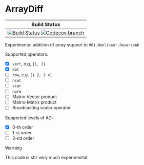 # ArrayDiff

| **Build Status** |
|:----------------:|
| [![Build Status][build-img]][build-url] [![Codecov branch][codecov-img]][codecov-url] |

Experimental addition of array support to `MOI.Nonlinear.ReverseAD`

Supported operators:

- [x] `vect`, e.g, `[1, 2]`.
- [x] `dot`
- [ ] `row`, e.g. `[1 2; 3 4]`
- [ ] `hcat`
- [ ] `vcat`
- [ ] `norm`
- [ ] Matrix-Vector product
- [ ] Matrix-Matrix product
- [ ] Broadcasting scalar operator

Supported levels of AD:

- [x] 0-th order
- [ ] 1-st order
- [ ] 2-nd order

> [!WARNING]
> This code is still very much experimental

[build-img]: https://github.com/blegat/ArrayDiff.jl/actions/workflows/ci.yml/badge.svg?branch=main
[build-url]: https://github.com/blegat/ArrayDiff.jl/actions?query=workflow%3ACI
[codecov-img]: https://codecov.io/gh/blegat/ArrayDiff.jl/branch/main/graph/badge.svg
[codecov-url]: https://codecov.io/gh/blegat/ArrayDiff.jl/branch/main
